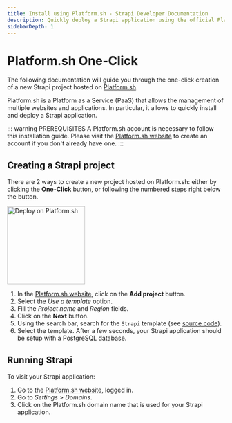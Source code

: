 ```yaml
---
title: Install using Platform.sh - Strapi Developer Documentation
description: Quickly deploy a Strapi application using the official Platform.sh Strapi template.
sidebarDepth: 1
---
```


# Platform.sh One-Click

The following documentation will guide you through the one-click creation of a new Strapi project hosted on [Platform.sh](https://platform.sh/).

Platform.sh is a Platform as a Service (PaaS) that allows the management of multiple websites and applications. In particular, it allows to quickly install and deploy a Strapi application.

::: warning PREREQUISITES
A Platform.sh account is necessary to follow this installation guide. Please visit the [Platform.sh website](https://console.platform.sh/) to create an account if you don't already have one.
:::

## Creating a Strapi project

There are 2 ways to create a new project hosted on Platform.sh: either by clicking the **One-Click** button, or following the numbered steps right below the button.

<a href="https://console.platform.sh/projects/create-project?template=https://raw.githubusercontent.com/platformsh/template-builder/master/templates/strapi/.platform.template.yaml&utm_content=strapi&utm_source=github&utm_medium=button&utm_campaign=deploy_on_platform">
    <img src="https://platform.sh/images/deploy/lg-blue.svg" alt="Deploy on Platform.sh" width="180px" />
</a>

1. In the [Platform.sh website](https://console.platform.sh/), click on the **Add project** button.
2. Select the *Use a template* option.
3. Fill the *Project name* and *Region* fields.
4. Click on the **Next** button.
5. Using the search bar, search for the `Strapi` template (see [source code](https://github.com/platformsh-templates/strapi#customizations)).
6. Select the template. After a few seconds, your Strapi application should be setup with a PostgreSQL database.

## Running Strapi

To visit your Strapi application:

1. Go to the [Platform.sh website](https://console.platform.sh/), logged in.
2. Go to *Settings > Domains*.
3. Click on the Platform.sh domain name that is used for your Strapi application.
